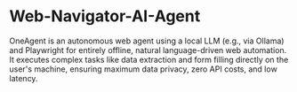 # Web-Navigator-AI-Agent
OneAgent is an autonomous web agent using a local LLM (e.g., via Ollama) and Playwright for entirely offline, natural language-driven web automation. It executes complex tasks like data extraction and form filling directly on the user's machine, ensuring maximum data privacy, zero API costs, and low latency.
